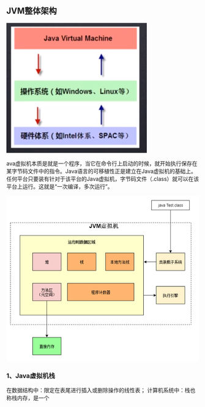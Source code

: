 ## JVM整体架构

![title](https://raw.githubusercontent.com/XQLong/Image-Hosting/master/gitnote/2019/08/06/1565058630843-1565058630847.png)

ava虚拟机本质是就是一个程序，当它在命令行上启动的时候，就开始执行保存在某字节码文件中的指令。Java语言的可移植性正是建立在Java虚拟机的基础上。任何平台只要装有针对于该平台的Java虚拟机，字节码文件（.class）就可以在该平台上运行。这就是“一次编译，多次运行”。

![title](https://raw.githubusercontent.com/XQLong/Image-Hosting/master/gitnote/2019/08/06/1565059831048-1565059831224.png)

### 1、Java虚拟机栈

在数据结构中：限定在表尾进行插入或删除操作的线性表；
计算机系统中：栈也称栈内存，是一个